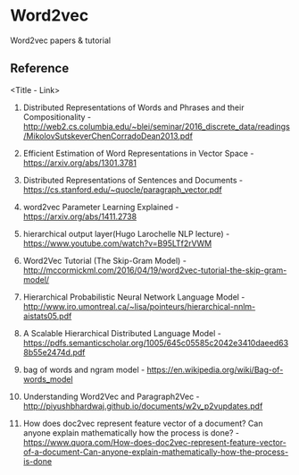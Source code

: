 # Word2vec
Word2vec papers &amp; tutorial

## Reference
\<Title - Link>

1. Distributed Representations of Words and Phrases and their Compositionality - http://web2.cs.columbia.edu/~blei/seminar/2016_discrete_data/readings/MikolovSutskeverChenCorradoDean2013.pdf

2. Efficient Estimation of Word Representations in Vector Space - https://arxiv.org/abs/1301.3781

3. Distributed Representations of Sentences and Documents - https://cs.stanford.edu/~quocle/paragraph_vector.pdf

4. word2vec Parameter Learning Explained - https://arxiv.org/abs/1411.2738

5. hierarchical output layer(Hugo Larochelle NLP lecture) - https://www.youtube.com/watch?v=B95LTf2rVWM

6. Word2Vec Tutorial (The Skip-Gram Model) - http://mccormickml.com/2016/04/19/word2vec-tutorial-the-skip-gram-model/

7. Hierarchical Probabilistic Neural Network Language Model - http://www.iro.umontreal.ca/~lisa/pointeurs/hierarchical-nnlm-aistats05.pdf

8. A Scalable Hierarchical Distributed Language Model - https://pdfs.semanticscholar.org/1005/645c05585c2042e3410daeed638b55e2474d.pdf

9. bag of words and ngram model - https://en.wikipedia.org/wiki/Bag-of-words_model

10. Understanding Word2Vec and Paragraph2Vec - http://piyushbhardwaj.github.io/documents/w2v_p2vupdates.pdf

11. How does doc2vec represent feature vector of a document? Can anyone explain mathematically how the process is done? - https://www.quora.com/How-does-doc2vec-represent-feature-vector-of-a-document-Can-anyone-explain-mathematically-how-the-process-is-done
